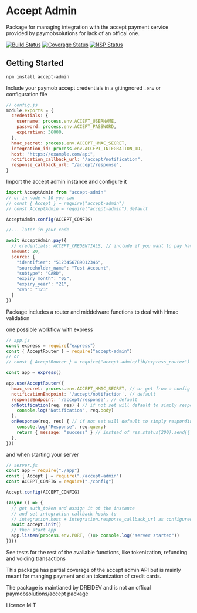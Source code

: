 # Accept Admin

Package for managing integration with the accept payment service provided by
paymobsolutions for lack of an offical one.

[![Build Status](https://travis-ci.org/dreidev/accept-admin.png?branch=master)](https://travis-ci.org/dreidev/accept-admin) [![Coverage Status](https://coveralls.io/repos/dreidev/accept-admin/badge.svg?branch=master)](https://coveralls.io/r/dreidev/accept-admin?branch=master) [![NSP Status](https://nodesecurity.io/orgs/dreidev/projects/7c551c3c-8957-4bcd-b0f5-9ddc5e9173bf/badge)](https://nodesecurity.io/orgs/dreidev/projects/7c551c3c-8957-4bcd-b0f5-9ddc5e9173bf)

## Getting Started

```sh
npm install accept-admin
```

Include your paymob accept credentials in a gitingnored `.env` or configuration
file

```js
// config.js
module.exports = {
  credentials: {
    username: process.env.ACCEPT_USERNAME,
    password: process.env.ACCEPT_PASSWORD,
    expiration: 36000,
  },
  hmac_secret: process.env.ACCEPT_HMAC_SECRET,
  integration_id: process.env.ACCEPT_INTEGRATION_ID,
  host: "https://example.com/api",
  notification_callback_url: "/accept/notification",
  response_callback_url: "/accept/response",
}
```

Import the accept admin instance and configure it

```js
import AcceptAdmin from "accept-admin"
// or in node < 10 you can
// const { Accept } = require("accept-admin")
// const AcceptAdmin = require("accept-admin").default

AcceptAdmin.config(ACCEPT_CONFIG)

//... later in your code

await AcceptAdmin.pay({
  // credentials: ACCEPT_CREDENTIALS, // include if you want to pay having not called configuration prior
  amount: 20,
  source: {
    "identifier": "5123456789012346",
    "sourceholder_name": "Test Account",
    "subtype": "CARD",
    "expiry_month": "05",
    "expiry_year": "21",
    "cvn": "123"
  }
})
```

Package includes a router and middelware functions to deal with Hmac validation

one possible workflow with express

```js
// app.js
const express = require("express")
const { AcceptRouter } = require("accept-admin")
// or
// const { AcceptRouter } = require("accept-admin/lib/express_router")

const app = express()

app.use(AcceptRouter({
  hmac_secret: process.env.ACCEPT_HMAC_SECRET, // or get from a config file
  notificationEndpoint: '/accept/notifaction', // default
  responseEndpoint: '/accept/response', // default
  onNotification(req, res) { // if not set will default to simply responding with 200
    console.log("Notification", req.body)
  },
  onResponse(req, res) { // if not set will default to simply responding with 200
    console.log("Response", req.query)
    return { message: "success" } // instead of res.status(200).send({ message: "success" })
  },
}))
```

and when starting your server

```js
// server.js
const app = require("./app")
const { Accept } = require("./accept-admin")
const ACCEPT_CONFIG = require("./config")

Accept.config(ACCEPT_CONFIG)

(async () => {
  // get auth_token and assign it ot the instance 
  // and set integration callback hooks to
  // integration.host + integration.response_callback_url as configured
  await Accept.init()
  // then start app
  app.listen(process.env.PORT, ()=> console.log("server started"))
})()
```

See tests for the rest of the available functions, like tokenization, refunding and voiding transactions

This package has partial coverage of the accept admin API but is mainly meant
for manging payment and an tokanization of credit cards.

The package is maintianed by DREIDEV and is not an offical paymobsolutions/accept package

Licence MIT

